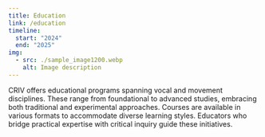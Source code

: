 ```yaml
---
title: Education
link: /education
timeline:
  start: "2024"
  end: "2025"
img:
  - src: ./sample_image1200.webp
    alt: Image description
---
```


CRIV offers educational programs spanning vocal and movement disciplines. These range from foundational to advanced studies, embracing both traditional and experimental approaches. Courses are available in various formats to accommodate diverse learning styles. Educators who bridge practical expertise with critical inquiry guide these initiatives.
